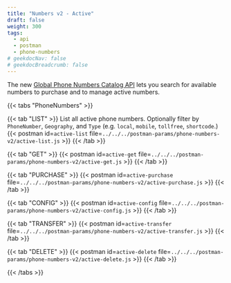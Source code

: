 ```yaml
---
title: "Numbers v2 - Active"
draft: false
weight: 300
tags:
  - api
  - postman
  - phone-numbers
# geekdocNav: false
# geekdocBreadcrumb: false
---
```


The new [Global Phone Numbers Catalog API](https://www.twilio.com/docs/phone-numbers/global-catalog) lets you search for available numbers to purchase and to manage active numbers.

{{< tabs "PhoneNumbers" >}}

{{< tab "LIST" >}}
List all active phone numbers. Optionally filter by `PhoneNumber`, `Geography`, and `Type` (e.g. `local`, `mobile`, `tollfree`, `shortcode`.)
{{< postman id=`active-list` file=`../../../postman-params/phone-numbers-v2/active-list.js` >}}
{{< /tab >}}

{{< tab "GET" >}}
{{< postman id=`active-get` file=`../../../postman-params/phone-numbers-v2/active-get.js` >}}
{{< /tab >}}

{{< tab "PURCHASE" >}}
{{< postman id=`active-purchase` file=`../../../postman-params/phone-numbers-v2/active-purchase.js` >}}
{{< /tab >}}

{{< tab "CONFIG" >}}
{{< postman id=`active-config` file=`../../../postman-params/phone-numbers-v2/active-config.js` >}}
{{< /tab >}}

{{< tab "TRANSFER" >}}
{{< postman id=`active-transfer` file=`../../../postman-params/phone-numbers-v2/active-transfer.js` >}}
{{< /tab >}}

{{< tab "DELETE" >}}
{{< postman id=`active-delete` file=`../../../postman-params/phone-numbers-v2/active-delete.js` >}}
{{< /tab >}}

{{< /tabs >}}
